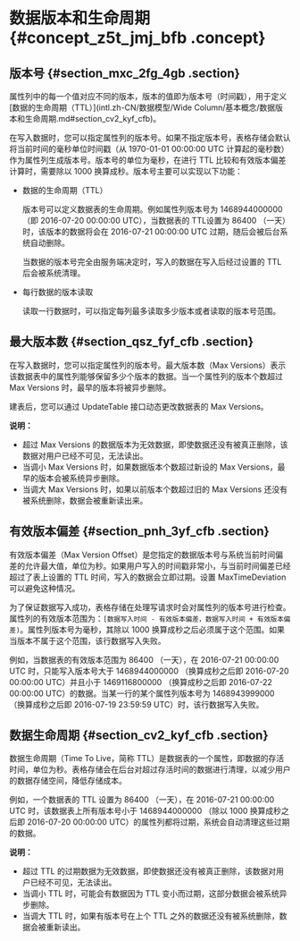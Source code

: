 # 数据版本和生命周期 {#concept_z5t_jmj_bfb .concept}

## 版本号 {#section_mxc_2fg_4gb .section}

属性列中的每一个值对应不同的版本，版本的值即为版本号（时间戳），用于定义[数据的生命周期（TTL）](intl.zh-CN/数据模型/Wide Column/基本概念/数据版本和生命周期.md#section_cv2_kyf_cfb)。

在写入数据时，您可以指定属性列的版本号。如果不指定版本号，表格存储会默认将当前时间的毫秒单位时间戳（从 1970-01-01 00:00:00 UTC 计算起的毫秒数）作为属性列生成版本号。版本号的单位为毫秒，在进行 TTL 比较和有效版本偏差计算时，需要除以 1000 换算成秒。版本号主要可以实现以下功能：

-   数据的生命周期（TTL）

    版本号可以定义数据表的生命周期。例如属性列版本号为 1468944000000 （即 2016-07-20 00:00:00 UTC），当数据表的 TTL设置为 86400 （一天）时，该版本的数据将会在 2016-07-21 00:00:00 UTC 过期，随后会被后台系统自动删除。

    当数据的版本号完全由服务端决定时，写入的数据在写入后经过设置的 TTL 后会被系统清理。

-   每行数据的版本读取

    读取一行数据时，可以指定每列最多读取多少版本或者读取的版本号范围。


## 最大版本数 {#section_qsz_fyf_cfb .section}

在写入数据时，您可以指定属性列的版本号。最大版本数（Max Versions）表示该数据表中的属性列能够保留多少个版本的数据。当一个属性列的版本个数超过 Max Versions 时，最早的版本将被异步删除。

建表后，您可以通过 UpdateTable 接口动态更改数据表的 Max Versions。

**说明：** 

-   超过 Max Versions 的数据版本为无效数据，即使数据还没有被真正删除，该数据对用户已经不可见，无法读出。
-   当调小 Max Versions 时，如果数据版本个数超过新设的 Max Versions，最早的版本会被系统异步删除。
-   当调大 Max Versions 时，如果以前版本个数超过旧的 Max Versions 还没有被系统删除，数据会被重新读出来。

## 有效版本偏差 {#section_pnh_3yf_cfb .section}

有效版本偏差（Max Version Offset）是您指定的数据版本号与系统当前时间偏差的允许最大值，单位为秒。如果用户写入的时间戳非常小，与当前时间偏差已经超过了表上设置的 TTL 时间，写入的数据会立即过期。设置 MaxTimeDeviation 可以避免这种情况。

为了保证数据写入成功，表格存储在处理写请求时会对属性列的版本号进行检查。属性列的有效版本范围为：`[数据写入时间 - 有效版本偏差，数据写入时间 + 有效版本偏差)`。属性列版本号为毫秒，其除以 1000 换算成秒之后必须属于这个范围。如果当版本不属于这个范围，该行数据写入失败。

例如，当数据表的有效版本范围为 86400 （一天），在 2016-07-21 00:00:00 UTC 时，只能写入版本号大于 1468944000000 （换算成秒之后即 2016-07-20 00:00:00 UTC）并且小于 1469116800000 （换算成秒之后即 2016-07-22 00:00:00 UTC）的数据。当某一行的某个属性列版本号为 1468943999000 （换算成秒之后即 2016-07-19 23:59:59 UTC）时，该行数据写入失败。

## 数据生命周期 {#section_cv2_kyf_cfb .section}

数据生命周期（Time To Live，简称 TTL）是数据表的一个属性，即数据的存活时间，单位为秒。表格存储会在后台对超过存活时间的数据进行清理，以减少用户的数据存储空间，降低存储成本。

例如，一个数据表的 TTL 设置为 86400 （一天），在 2016-07-21 00:00:00 UTC 时，该数据表上所有版本号小于 1468944000000 （除以 1000 换算成秒之后即 2016-07-20 00:00:00 UTC）的属性列都将过期，系统会自动清理这些过期的数据。

**说明：** 

-   超过 TTL 的过期数据为无效数据，即使数据还没有被真正删除，该数据对用户已经不可见，无法读出。
-   当调小 TTL 时，可能会有数据因为 TTL 变小而过期，这部分数据会被系统异步删除。
-   当调大 TTL 时，如果有版本号在上个 TTL 之外的数据还没有被系统删除，数据会被重新读出。

